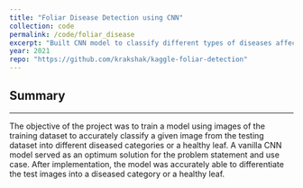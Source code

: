 ```yaml
---
title: "Foliar Disease Detection using CNN"
collection: code
permalink: /code/foliar_disease
excerpt: "Built CNN model to classify different types of diseases affecting leaves using foliar leaf images.<br><b>Skills</b>: Python data manipulation - Numpy, Pandas, Deep Learning - CNN (Classification and Detection)."
year: 2021
repo: "https://github.com/krakshak/kaggle-foliar-detection"
---
```


## Summary
---

The objective of the project was to train a model using images of the training dataset to accurately classify a given image from the testing dataset into different diseased categories or a healthy leaf. A vanilla CNN model served as an optimum solution for the problem statement and use case. After implementation, the model was accurately able to differentiate the test images into a diseased category or a healthy leaf.